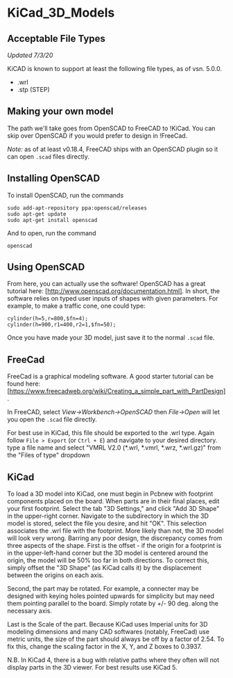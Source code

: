 # KiCad_3D_Models
## Acceptable File Types

*Updated 7/3/20*

KiCAD is known to support at least the following file types, as of vsn. 5.0.0.
 * .wrl
 * .stp (STEP)

## Making your own model

The path we'll take goes from OpenSCAD to FreeCAD to !KiCad. You can skip over OpenSCAD if you would prefer to design in !FreeCad.

*Note:* as of at least v0.18.4, FreeCAD ships with an OpenSCAD plugin so it can open `.scad` files directly.

## Installing OpenSCAD
To install OpenSCAD, run the commands

```
sudo add-apt-repository ppa:openscad/releases
sudo apt-get update
sudo apt-get install openscad
```

And to open, run the command

```
openscad
```

## Using OpenSCAD

From here, you can actually use the software! OpenSCAD has a great tutorial here: [http://www.openscad.org/documentation.html]. In short, the software relies on typed user inputs of shapes with given parameters. For example, to make a traffic cone, one could type:

```
cylinder(h=5,r=800,$fn=4);
cylinder(h=900,r1=400,r2=1,$fn=50);
```

Once you have made your 3D model, just save it to the normal `.scad` file.

## FreeCad

FreeCad is a graphical modeling software. A good starter tutorial can be found here:[https://www.freecadweb.org/wiki/Creating_a_simple_part_with_PartDesign].

In FreeCAD, select *View->Workbench->OpenSCAD* then *File->Open* will let you open the `.scad` file directly.

For best use in KiCad, this file should be exported to the .wrl type. Again follow `File > Export` (or `Ctrl + E`) and navigate to your desired directory. type a file name and select "VMRL V2.0 (*.wrl, *.vmrl, *.wrz, *.wrl.gz)" from the "Files of type" dropdown

## KiCad

To load a 3D model into KiCad, one must begin in Pcbnew with footprint components placed on the board. When parts are in their final places, edit your first footprint. Select the tab "3D Settings," and click "Add 3D Shape" in the upper-right corner. Navigate to the subdirectory in which the 3D model is stored, select the file you desire, and hit "OK". This selection associates the .wrl file with the footprint. More likely than not, the 3D model will look very wrong. Barring any poor design, the discrepancy comes from three aspects of the shape. First is the offset - if the origin for a footprint is in the upper-left-hand corner but the 3D model is centered around the origin, the model will be 50% too far in both directions. To correct this, simply offset the "3D Shape" (as KiCad calls it) by the displacement between the origins on each axis.

Second, the part may be rotated. For example, a connecter may be designed with keying holes pointed upwards for simplicity but may need them pointing parallel to the board. Simply rotate by +/- 90 deg. along the necessary axis.

Last is the Scale of the part. Because KiCad uses Imperial units for 3D modeling dimensions and many CAD softwares (notably, FreeCad) use metric units, the size of the part should always be off by a factor of 2.54. To fix this, change the scaling factor in the X, Y, and Z boxes to 0.3937.

N.B. In KiCad 4, there is a bug with relative paths where they often will not display parts in the 3D viewer. For best results use KiCad 5.
